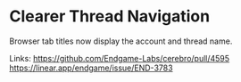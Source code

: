 # Clearer Thread Navigation

Browser tab titles now display the account and thread name.

Links:
https://github.com/Endgame-Labs/cerebro/pull/4595
https://linear.app/endgame/issue/END-3783
